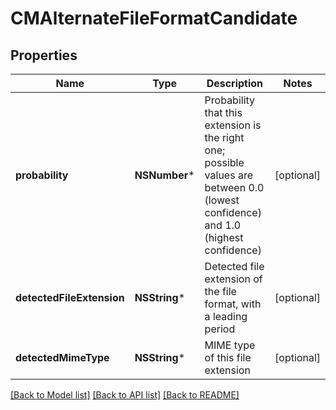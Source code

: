# CMAlternateFileFormatCandidate

## Properties
Name | Type | Description | Notes
------------ | ------------- | ------------- | -------------
**probability** | **NSNumber*** | Probability that this extension is the right one; possible values are between 0.0 (lowest confidence) and 1.0 (highest confidence) | [optional] 
**detectedFileExtension** | **NSString*** | Detected file extension of the file format, with a leading period | [optional] 
**detectedMimeType** | **NSString*** | MIME type of this file extension | [optional] 

[[Back to Model list]](../README.md#documentation-for-models) [[Back to API list]](../README.md#documentation-for-api-endpoints) [[Back to README]](../README.md)


